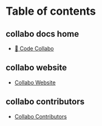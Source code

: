 # Table of contents

## collabo docs home

* [👋 Code Collabo](README.md)

## collabo website

* [Collabo Website](https://code-collabo.gitbook.io/docs/)

## collabo contributors

* [Collabo Contributors](https://github.com/code-collabo/.github#collabo-contributors)
